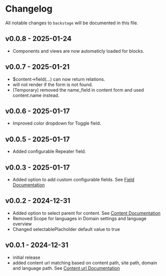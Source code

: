 # Changelog

All notable changes to `backstage` will be documented in this file.

## v0.0.8 - 2025-01-24
- Components and views are now automaticly loaded for blocks.

## v0.0.7 - 2025-01-21

- $content->field(...) can now return relations.
- <x-form slug="..." /> will not render if the form is not found.
- (Temporary) removed the name_field in content form and used content.name instead.

## v0.0.6 - 2025-01-17

- Improved color dropdown for Toggle field.

## v0.0.5 - 2025-01-17

- Added configurable Repeater field.

## v0.0.3 - 2025-01-17

- Added option to add custom configurable fields. See [Field Documentation](docs/02-fields.md)

## v0.0.2 - 2024-12-31

- Added option to select parent for content. See [Content Documentation](docs/01-content.md)
- Removed Scope for languages in Domain settings and language overview
- Changed selectablePlacholder default value to true

## v0.0.1 - 2024-12-31

- initial release
- added content url matching based on content path, site path, domain and language path. See [Content url Documentation](docs/04-urls.md)
